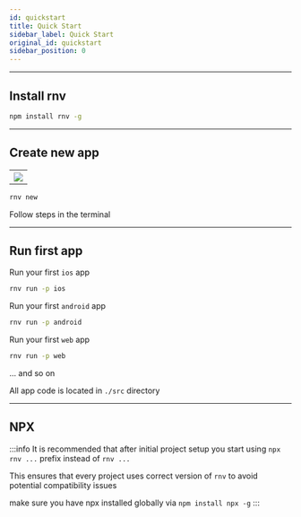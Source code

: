 ```yaml
---
id: quickstart
title: Quick Start
sidebar_label: Quick Start
original_id: quickstart
sidebar_position: 0
---
```


---
## Install rnv

```bash
npm install rnv -g
```

---
## Create new app

<table>
  <tr>
    <th>
    <img src="/img/cli_app_create1.gif" />
    </th>
  </tr>
</table>

```bash
rnv new
```

Follow steps in the terminal

---
## Run first app

Run your first `ios` app

```bash
rnv run -p ios
```

Run your first `android` app

```bash
rnv run -p android
```

Run your first `web` app

```bash
rnv run -p web
```

... and so on

All app code is located in `./src` directory

---
## NPX

:::info
It is recommended that after initial project setup you start using `npx rnv ...` prefix instead of `rnv ...`

This ensures that every project uses correct version of `rnv` to avoid potential compatibility issues

make sure you have npx installed globally via `npm install npx -g`
:::
